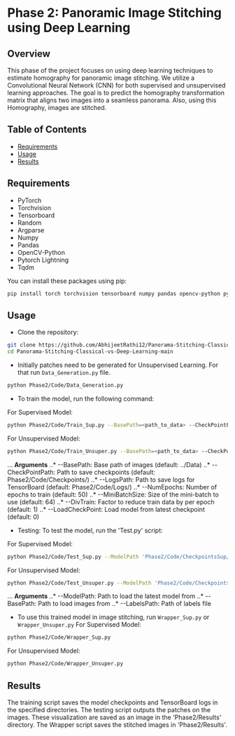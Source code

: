 # Phase 2: Panoramic Image Stitching using Deep Learning

## Overview

This phase of the project focuses on using deep learning techniques to estimate homography for panoramic image stitching. We utilize a Convolutional Neural Network (CNN) for both supervised and unsupervised learning approaches. The goal is to predict the homography transformation matrix that aligns two images into a seamless panorama. Also, using this Homography, images are stitched.

## Table of Contents

- [Requirements](#Requirements)
- [Usage](#Usage)
- [Results](#results)

## Requirements

- PyTorch
- Torchvision
- Tensorboard
- Random
- Argparse
- Numpy
- Pandas
- OpenCV-Python
- Pytorch Lightning
- Tqdm

You can install these packages using pip:

```bash
pip install torch torchvision tensorboard numpy pandas opencv-python pytorch-lightning tqdm
```
## Usage

* Clone the repository:

```bash
git clone https://github.com/AbhijeetRathi12/Panorama-Stitching-Classical-vs-Deep-Learning.git
cd Panorama-Stitching-Classical-vs-Deep-Learning-main
```

* Initially patches need to be generated for Unsupervised Learning. For that run `Data_Generation.py` file.

```bash
python Phase2/Code/Data_Generation.py
```

* To train the model, run the following command:

For Supervised Model:
```bash
python Phase2/Code/Train_Sup.py --BasePath=<path_to_data> --CheckPointPath=<path_to_checkpoint> --LogsPath=<path_to_logs> --NumEpochs=<number_of_epochs> --MiniBatchSize=<batch_size> --DivTrain=<div_train_factor> --LoadCheckPoint=<load_checkpoint_flag>
```
For Unsupervised Model:
```bash
python Phase2/Code/Train_Unsuper.py --BasePath=<path_to_data> --CheckPointPath=<path_to_checkpoint> --LogsPath=<path_to_logs> --NumEpochs=<number_of_epochs> --MiniBatchSize=<batch_size> --DivTrain=<div_train_factor> --LoadCheckPoint=<load_checkpoint_flag>
```
... __Arguments__
..* --BasePath: Base path of images (default: ../Data)
..* --CheckPointPath: Path to save checkpoints (default: Phase2/Code/Checkpoints/)
..* --LogsPath: Path to save logs for TensorBoard (default: Phase2/Code/Logs/)
..* --NumEpochs: Number of epochs to train (default: 50)
..* --MiniBatchSize: Size of the mini-batch to use (default: 64)
..* --DivTrain: Factor to reduce train data by per epoch (default: 1)
..* --LoadCheckPoint: Load model from latest checkpoint (default: 0)


* Testing: To test the model, run the 'Test.py' script:

For Supervised Model:
```bash
python Phase2/Code/Test_Sup.py --ModelPath 'Phase2/Code/CheckpointsSup/19model.ckpt' --BasePath Phase2/Data/Test_synthetic/ --LabelsPath 'Phase2/Data/Test_synthetic/H4.csv'
```
For Unsupervised Model:
```bash
python Phase2/Code/Test_Unsuper.py --ModelPath 'Phase2/Code/CheckpointsUnsuper/19model.ckpt' --BasePath Phase2/Data/Test_synthetic/ --LabelsPath 'Phase2/Code/TxtFiles/LabelsTest.txt'
```
... __Arguments__
..* --ModelPath: Path to load the latest model from
..* --BasePath: Path to load images from 
..* --LabelsPath: Path of labels file

* To use this trained model in image stitching, run `Wrapper_Sup.py` or `Wrapper_Unsuper.py`
For Supervised Model:
```bash
python Phase2/Code/Wrapper_Sup.py
```
For Unsupervised Model:
```bash
python Phase2/Code/Wrapper_Unsuper.py
```

## Results
The training script saves the model checkpoints and TensorBoard logs in the specified directories.
The testing script outputs the patches on the images. These visualization are saved as an image in the 'Phase2/Results' directory.
The Wrapper script saves the stitched images in 'Phase2/Results'.
